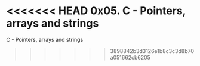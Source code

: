 <<<<<<< HEAD
0x05. C - Pointers, arrays and strings
=======
C - Pointers, arrays and strings
>>>>>>> 3898842b3d3126e1b8c3c3d8b70a051662cb6205
